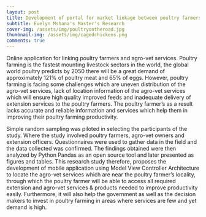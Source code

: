 ```yaml
---
layout: post
title: Development of portal for market linkage between poultry farmers, potential buyers and poultry mapping business services in Tanzania.
subtitle: Evelyn Mshana's Master's Research
cover-img: /assets/img/poultryontheroad.jpg
thumbnail-img: /assets/img/cagedchickens.png
comments: true
---
```

Online application for linking poultry farmers and agro-vet services. Poultry farming is the fastest mounting livestock sectors in the world, the global world poultry predicts by 2050 there will be a great demand of approximately 121% of poultry meat and 65% of eggs. 
However, poultry farming is facing some challenges which are uneven distribution of the agro-vet services, lack of location information of the agro-vet services which will ensure high quality improved feeds and inadequate delivery of extension services to the poultry farmers.
The poultry farmer’s as a result lacks accurate and reliable information and services which help them in improving their poultry farming productivity. 

Simple random sampling was piloted in selecting the participants of the study. Where the study involved poultry farmers, agro-vet owners and extension officers. 
Questionnaires were used to gather data in the field and the data collected was confirmed. 
The findings obtained were then analyzed by Python Pandas as an open source tool and later presented as figures and tables. 
This research study therefore, proposes the development of mobile application using Model View Controller Architecture to locate the agro-vet services which are near the poultry farmer’s locality, through which the poultry farmer will be able to access all required extension and agro-vet services & products needed to improve productivity easily.
Furthermore, it will also help the government as well as the decision makers to invest in poultry farming in areas where services are few and yet demand is high.


